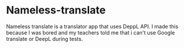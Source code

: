 # Nameless-translate
Nameless translate is a translator app that uses DeppL API. I made this because I was bored and my teachers told me that i can't use Google translate or DeepL during tests.
